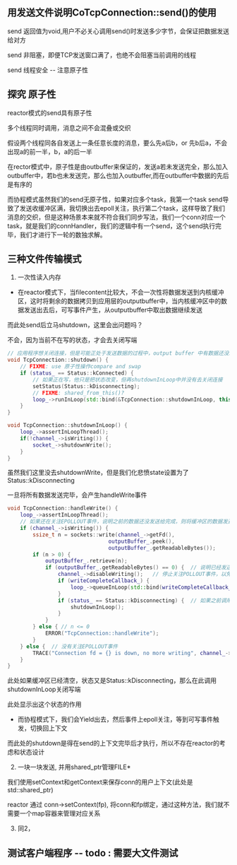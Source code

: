 ## 用发送文件说明CoTcpConnection::send()的使用

send 返回值为void,用户不必关心调用send()时发送多少字节，会保证把数据发送给对方

send 非阻塞，即便TCP发送窗口满了，也绝不会阻塞当前调用的线程

send 线程安全  -- 注意原子性

## 探究 原子性

reactor模式的send具有原子性

多个线程同时调用，消息之间不会混叠或交织

假设两个线程同各自发送上一条任意长度的消息，要么先a后b，or 先b后a，不会出现a的前一半，b，a的后一半

在rector模式中，原子性是由outbuffer来保证的，发送a若未发送完全，那么加入outbuffer中，若b也未发送完，那么也加入outbuffer,而在outbuffer中数据的先后是有序的

而协程模式虽然我们的send无原子性，如果对应多个task，我第一个task send导致了发送收缓冲区满，我切换出去epoll关注，执行第二个task，这样导致了我们消息的交织，但是这种场景本来就不符合我们同步写法，我们一个conn对应一个task，就是我们的connHandler，我们的逻辑中有一个send，这个send执行完毕，我们才进行下一轮的数独求解。

## 三种文件传输模式

1. 一次性读入内存

- 在reactor模式下，当filecontent比较大，不会一次性将数据发送到内核缓冲区，这时将剩余的数据拷贝到应用层的outputbuffer中，当内核缓冲区中的数据发送出去后，可写事件产生，从outputbuffer中取出数据继续发送

而此处send后立马shutdown，这里会出问题吗？ 

不会，因为当前不在写的状态，才会去关闭写端

```cpp
// 应用程序想关闭连接，但是可能正处于发送数据的过程中，output buffer 中有数据还没发完，不能直接调用close
void TcpConnection::shutdown() {
    // FIXME: use 原子性操作compare and swap
    if (status_ == Status::kConnected) {
        // 如果正在写，他只是把状态改变，但再shutdownInLoop中并没有去关闭连接
        setStatus(Status::kDisconnecting);
        // FIXME: shared_from_this()?
        loop_->runInLoop(std::bind(&TcpConnection::shutdownInLoop, this));
    }
}

void TcpConnection::shutdownInLoop() {
    loop_->assertInLoopThread();
    if(!channel_->isWriting()) {  
        socket_->shutdownWrite();  
    }
}
```

虽然我们这里没去shutdownWrite，但是我们化悲愤state设置为了Status::kDisconnecting

一旦将所有数据发送完毕，会产生handleWrite事件

```cpp
void TcpConnection::handleWrite() {
    loop_->assertInLoopThread();
    // 如果还在关注EPOLLOUT事件，说明之前的数据还没发送给完成，则将缓冲区的数据发送
    if (channel_->isWriting()) {
        ssize_t n = sockets::write(channel_->getFd(),
                                outputBuffer_.peek(),
                                outputBuffer_.getReadableBytes());
        if (n > 0) {
            outputBuffer_.retrieve(n);
            if (outputBuffer_.getReadableBytes() == 0) {  // 说明已经发送完成，缓冲区已清空
                channel_->disableWriting();   // 停止关注POLLOUT事件，以免出现busy-loop
                if (writeCompleteCallback_) {
                    loop_->queueInLoop(std::bind(writeCompleteCallback_, shared_from_this()));
                }
                if (status_ == Status::kDisconnecting) {  // 如果之前调用了shutdown,但是还在output，没用关闭读端，留到此时关闭
                    shutdownInLoop();
                }
            }
        } else { // n <= 0
            ERROR("TcpConnection::handleWrite");
        }
    } else {  // 没有关注EPOLLOUT事件
        TRACE("Connection fd = {} is down, no more writing", channel_->getFd());
    }
}
```

此处如果缓冲区已经清空，状态又是Status::kDisconnecting，那么在此调用shutdownInLoop关闭写端

此处显示出这个状态的作用

- 而协程模式下，我们会Yield出去，然后事件上epoll关注，等到可写事件触发，切换回上下文

而此处的shutdown是得在send的上下文完毕后才执行，所以不存在reactor的考虑和状态设计

2. 一块一块发送, 并用shared_ptr管理FILE*

我们使用setContext和getContext来保存conn的用户上下文(此处是std::shared_ptr<FILE>)

reactor 通过 conn->setContext(fp), 将conn和fp绑定，通过这种方法，我们就不需要一个map容器来管理对应关系    

3. 同2，


## 测试客户端程序  -- todo : 需要大文件测试
